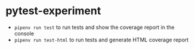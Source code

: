 # pytest-experiment

* `pipenv run test` to run tests and show the coverage report in the console
* `pipenv run test-html` to run tests and generate HTML coverage report
